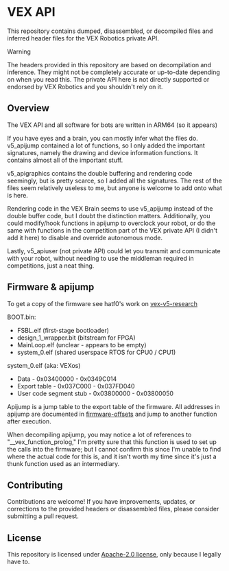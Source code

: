# VEX API
 
This repository contains dumped, disassembled, or decompiled files and inferred header files for the VEX Robotics private API.
 
> [!WARNING]
> The headers provided in this repository are based on decompilation and inference. They might not be completely accurate or up-to-date depending on when you read this. The private API here is not directly supported or endorsed by VEX Robotics and you shouldn't rely on it.
 
## Overview
 
The VEX API and all software for bots are written in ARM64 (so it appears)

If you have eyes and a brain, you can mostly infer what the files do. 
v5_apijump contained a lot of functions, so I only added the important signatures, namely the drawing and device information functions. It contains almost all of the important stuff.

v5_apigraphics contains the double buffering and rendering code seemingly, but is pretty scarce, so I added all the signatures.
The rest of the files seem relatively useless to me, but anyone is welcome to add onto what is here.
 
Rendering code in the VEX Brain seems to use v5_apijump instead of the double buffer code, but I doubt the distinction matters.
Additionally, you could modify/hook functions in apijump to overclock your robot, or do the same with functions in the competition part of the VEX private API (I didn't add it here) to disable and override autonomous mode.
 
Lastly, v5_apiuser (not private API) could let you transmit and communicate with your robot, without needing to use the middleman required in competitions, just a neat thing.

## Firmware & apijump

To get a copy of the firmware see hatf0's work on [vex-v5-research](https://github.com/hatf0/vex-v5-research/tree/master)

BOOT.bin:
- FSBL.elf (first-stage bootloader)
- design_1_wrapper.bit (bitstream for FPGA)
- MainLoop.elf (unclear - appears to be empty)
- system_0.elf (shared userspace RTOS for CPU0 / CPU1)

system_0.elf (aka: VEXos)
- Data - 0x03400000 - 0x0349C014
- Export table - 0x037C000 - 0x037FD040
- User code segment stub - 0x03800000 - 0x03800050

Apijump is a jump table to the export table of the firmware. All addresses in apijump are documented in [firmware-offsets](/firmware_offsets.txt) and jump to another function after execution.

When decompiling apijump, you may notice a lot of references to "__vex_function_prolog," I'm pretty sure that this function is used to set up the calls into the firmware; but I cannot confirm this since I'm unable to find where the actual code for this is, and it isn't worth my time since it's just a thunk function used as an intermediary.
 
## Contributing
 
Contributions are welcome! If you have improvements, updates, or corrections to the provided headers or disassembled files, please consider submitting a pull request.
 
## License
 
This repository is licensed under [Apache-2.0 license](LICENSE.txt), only because I legally have to.
